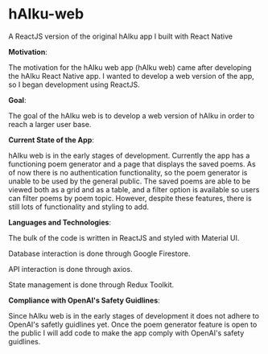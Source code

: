 # hAIku-web
A ReactJS version of the original hAIku app I built with React Native

**Motivation**:

The motivation for the hAIku web app (hAIku web) came after developing the hAIku React Native app. I wanted to develop a web version of the app, so I began development using ReactJS.

**Goal**:

The goal of the hAIku web is to develop a web version of hAIku in order to reach a larger user base.

**Current State of the App**:

hAIku web is in the early stages of development. Currently the app has a functioning poem generator and a page that displays the saved poems. As of now there is no authentication functionality, so the poem generator is unable to be used by the general public. The saved poems are able to be viewed both as a grid and as a table, and a filter option is available so users can filter poems by poem topic. However, despite these features, there is still lots of functionality and styling to add.


**Languages and Technologies**:

The bulk of the code is written in ReactJS and styled with Material UI. 

Database interaction is done through Google Firestore.

API interaction is done through axios.

State management is done through Redux Toolkit.


**Compliance with OpenAI's Safety Guidlines**:

Since hAIku web is in the early stages of development it does not adhere to OpenAI's safetly guidlines yet. Once the poem generator feature is open to the public I will add code to make the app comply with OpenAI's safety guidlines. 

